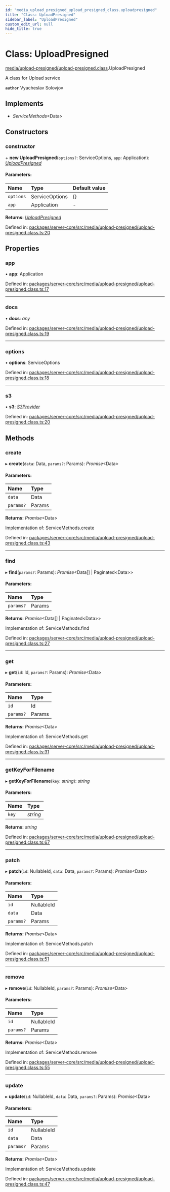 ```yaml
---
id: "media_upload_presigned_upload_presigned_class.uploadpresigned"
title: "Class: UploadPresigned"
sidebar_label: "UploadPresigned"
custom_edit_url: null
hide_title: true
---
```


# Class: UploadPresigned

[media/upload-presigned/upload-presigned.class](../modules/media_upload_presigned_upload_presigned_class.md).UploadPresigned

A class for Upload service

**`author`** Vyacheslav Solovjov

## Implements

* *ServiceMethods*<Data\>

## Constructors

### constructor

\+ **new UploadPresigned**(`options?`: ServiceOptions, `app`: Application): [*UploadPresigned*](media_upload_presigned_upload_presigned_class.uploadpresigned.md)

#### Parameters:

Name | Type | Default value |
:------ | :------ | :------ |
`options` | ServiceOptions | {} |
`app` | Application | - |

**Returns:** [*UploadPresigned*](media_upload_presigned_upload_presigned_class.uploadpresigned.md)

Defined in: [packages/server-core/src/media/upload-presigned/upload-presigned.class.ts:20](https://github.com/xr3ngine/xr3ngine/blob/65dfcf39a/packages/server-core/src/media/upload-presigned/upload-presigned.class.ts#L20)

## Properties

### app

• **app**: Application

Defined in: [packages/server-core/src/media/upload-presigned/upload-presigned.class.ts:17](https://github.com/xr3ngine/xr3ngine/blob/65dfcf39a/packages/server-core/src/media/upload-presigned/upload-presigned.class.ts#L17)

___

### docs

• **docs**: *any*

Defined in: [packages/server-core/src/media/upload-presigned/upload-presigned.class.ts:19](https://github.com/xr3ngine/xr3ngine/blob/65dfcf39a/packages/server-core/src/media/upload-presigned/upload-presigned.class.ts#L19)

___

### options

• **options**: ServiceOptions

Defined in: [packages/server-core/src/media/upload-presigned/upload-presigned.class.ts:18](https://github.com/xr3ngine/xr3ngine/blob/65dfcf39a/packages/server-core/src/media/upload-presigned/upload-presigned.class.ts#L18)

___

### s3

• **s3**: [*S3Provider*](media_storageprovider_s3_storage.s3provider.md)

Defined in: [packages/server-core/src/media/upload-presigned/upload-presigned.class.ts:20](https://github.com/xr3ngine/xr3ngine/blob/65dfcf39a/packages/server-core/src/media/upload-presigned/upload-presigned.class.ts#L20)

## Methods

### create

▸ **create**(`data`: Data, `params?`: Params): *Promise*<Data\>

#### Parameters:

Name | Type |
:------ | :------ |
`data` | Data |
`params?` | Params |

**Returns:** *Promise*<Data\>

Implementation of: ServiceMethods.create

Defined in: [packages/server-core/src/media/upload-presigned/upload-presigned.class.ts:43](https://github.com/xr3ngine/xr3ngine/blob/65dfcf39a/packages/server-core/src/media/upload-presigned/upload-presigned.class.ts#L43)

___

### find

▸ **find**(`params?`: Params): *Promise*<Data[] \| Paginated<Data\>\>

#### Parameters:

Name | Type |
:------ | :------ |
`params?` | Params |

**Returns:** *Promise*<Data[] \| Paginated<Data\>\>

Implementation of: ServiceMethods.find

Defined in: [packages/server-core/src/media/upload-presigned/upload-presigned.class.ts:27](https://github.com/xr3ngine/xr3ngine/blob/65dfcf39a/packages/server-core/src/media/upload-presigned/upload-presigned.class.ts#L27)

___

### get

▸ **get**(`id`: Id, `params?`: Params): *Promise*<Data\>

#### Parameters:

Name | Type |
:------ | :------ |
`id` | Id |
`params?` | Params |

**Returns:** *Promise*<Data\>

Implementation of: ServiceMethods.get

Defined in: [packages/server-core/src/media/upload-presigned/upload-presigned.class.ts:31](https://github.com/xr3ngine/xr3ngine/blob/65dfcf39a/packages/server-core/src/media/upload-presigned/upload-presigned.class.ts#L31)

___

### getKeyForFilename

▸ **getKeyForFilename**(`key`: *string*): *string*

#### Parameters:

Name | Type |
:------ | :------ |
`key` | *string* |

**Returns:** *string*

Defined in: [packages/server-core/src/media/upload-presigned/upload-presigned.class.ts:67](https://github.com/xr3ngine/xr3ngine/blob/65dfcf39a/packages/server-core/src/media/upload-presigned/upload-presigned.class.ts#L67)

___

### patch

▸ **patch**(`id`: NullableId, `data`: Data, `params?`: Params): *Promise*<Data\>

#### Parameters:

Name | Type |
:------ | :------ |
`id` | NullableId |
`data` | Data |
`params?` | Params |

**Returns:** *Promise*<Data\>

Implementation of: ServiceMethods.patch

Defined in: [packages/server-core/src/media/upload-presigned/upload-presigned.class.ts:51](https://github.com/xr3ngine/xr3ngine/blob/65dfcf39a/packages/server-core/src/media/upload-presigned/upload-presigned.class.ts#L51)

___

### remove

▸ **remove**(`id`: NullableId, `params?`: Params): *Promise*<Data\>

#### Parameters:

Name | Type |
:------ | :------ |
`id` | NullableId |
`params?` | Params |

**Returns:** *Promise*<Data\>

Implementation of: ServiceMethods.remove

Defined in: [packages/server-core/src/media/upload-presigned/upload-presigned.class.ts:55](https://github.com/xr3ngine/xr3ngine/blob/65dfcf39a/packages/server-core/src/media/upload-presigned/upload-presigned.class.ts#L55)

___

### update

▸ **update**(`id`: NullableId, `data`: Data, `params?`: Params): *Promise*<Data\>

#### Parameters:

Name | Type |
:------ | :------ |
`id` | NullableId |
`data` | Data |
`params?` | Params |

**Returns:** *Promise*<Data\>

Implementation of: ServiceMethods.update

Defined in: [packages/server-core/src/media/upload-presigned/upload-presigned.class.ts:47](https://github.com/xr3ngine/xr3ngine/blob/65dfcf39a/packages/server-core/src/media/upload-presigned/upload-presigned.class.ts#L47)
